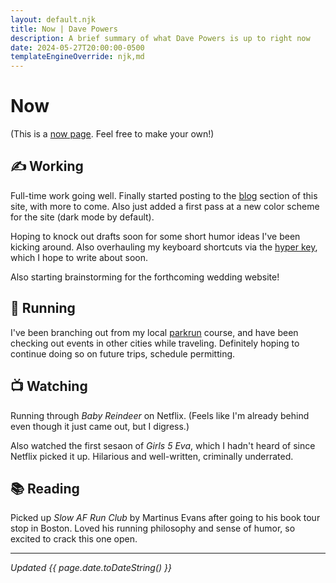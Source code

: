```yaml
---
layout: default.njk
title: Now | Dave Powers
description: A brief summary of what Dave Powers is up to right now
date: 2024-05-27T20:00:00-0500
templateEngineOverride: njk,md
---
```


# Now

(This is a [now page](https://nownownow.com/about). Feel free to make your own!)

## ✍️ Working

Full-time work going well. Finally started posting to the [blog](/blog/) section of this site, with more to come. Also just added a first pass at a new color scheme for the site (dark mode by default).

Hoping to knock out drafts soon for some short humor ideas I've been kicking around. Also overhauling my keyboard shortcuts via the [hyper key](https://sebastiandedeyne.com/hyper-key/), which I hope to write about soon.

Also starting brainstorming for the forthcoming wedding website!

## 👟 Running

I've been branching out from my local [parkrun](https://www.parkrun.com/) course, and have been checking out events in other cities while traveling. Definitely hoping to continue doing so on future trips, schedule permitting.

## 📺 Watching

Running through _Baby Reindeer_ on Netflix. (Feels like I'm already behind even though it just came out, but I digress.)

Also watched the first sesaon of _Girls 5 Eva_, which I hadn't heard of since Netflix picked it up. Hilarious and well-written, criminally underrated.

## 📚 Reading

Picked up _Slow AF Run Club_ by Martinus Evans after going to his book tour stop in Boston. Loved his running philosophy and sense of humor, so excited to crack this one open.

---

_Updated {{ page.date.toDateString() }}_
